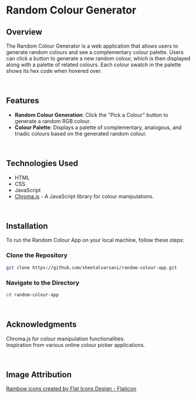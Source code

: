 # Random Colour Generator

## Overview

The Random Colour Generator is a web application that allows users to generate random colours and see a complementary colour palette. Users can click a button to generate a new random colour, which is then displayed along with a palette of related colours. Each colour swatch in the palette shows its hex code when hovered over.

<br>

## Features

- **Random Colour Generation**: Click the "Pick a Colour" button to generate a random RGB colour.
- **Colour Palette**: Displays a palette of complementary, analogous, and triadic colours based on the generated random colour.

<br>

## Technologies Used

- HTML
- CSS
- JavaScript
- [Chroma.js](https://gka.github.io/chroma.js/) - A JavaScript library for colour manipulations.

<br>

## Installation

To run the Random Colour App on your local machine, follow these steps:

### Clone the Repository

```bash
git clone https://github.com/sheetalvarsani/random-colour-app.git
```

### Navigate to the Directory

```bash
cd random-colour-app
```

<br>

## Acknowledgments
Chroma.js for colour manipulation functionalities. 
<br>
Inspiration from various online colour picker applications.

<br>

## Image Attribution

<a href="https://www.flaticon.com/free-icons/rainbow" title="rainbow icons">Rainbow icons created by Flat Icons Design - Flaticon</a>
